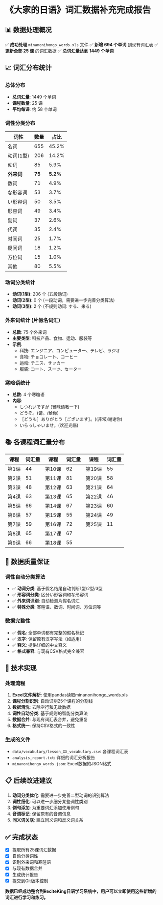 # 《大家的日语》词汇数据补充完成报告

## 📊 数据处理概况

✅ **成功处理** `minanonihongo_words.xls` 文件
✅ **新增 694 个单词** 到现有词汇表
✅ **更新全部 25 课** 的词汇数据
✅ **总词汇量达到 1449 个单词**

## 📈 词汇分布统计

### 总体分布
- **总词汇量**: 1449 个单词
- **课程数量**: 25 课
- **平均每课**: 约 58 个单词

### 词性分类分布
| 词性 | 数量 | 占比 |
|------|------|------|
| 名词 | 655 | 45.2% |
| 动词(1型) | 206 | 14.2% |
| 动词 | 85 | 5.9% |
| **外来词** | **75** | **5.2%** |
| 数词 | 71 | 4.9% |
| な形容词 | 53 | 3.7% |
| い形容词 | 50 | 3.5% |
| 形容词 | 49 | 3.4% |
| 副词 | 37 | 2.6% |
| 代词 | 35 | 2.4% |
| 时间词 | 25 | 1.7% |
| 疑问词 | 18 | 1.2% |
| 方位词 | 15 | 1.0% |
| 其他 | 80 | 5.5% |

### 动词分类统计
- **动词(1型)**: 206 个 (五段动词)
- **动词(2型)**: 0 个 (一段动词，需要进一步完善分类算法)
- **动词(3型)**: 2 个 (不规则动词: する、来る)

### 外来词统计 (片假名词汇)
- **总数**: 75 个外来词
- **主要类型**: 科技产品、食物、运动、服装等
- **示例**: 
  - 科技: エンジニア、コンピューター、テレビ、ラジオ
  - 食物: チョコレート、コーヒー
  - 运动: テニス、サッカー
  - 服装: コート、スーツ、セーター

### 寒暄语统计
- **总数**: 4 个寒暄语
- **内容**: 
  - しつれいですが (冒昧请教一下)
  - どうぞ。(请。/给你)
  - ［どうも］ありがとう［ございます］。((非常)谢谢你)
  - いらっしゃいませ。(欢迎光临)

## 📚 各课程词汇量分布

| 课程 | 词汇量 | 课程 | 词汇量 | 课程 | 词汇量 |
|------|--------|------|--------|------|--------|
| 第1课 | 44 | 第10课 | 62 | 第19课 | 55 |
| 第2课 | 51 | 第11课 | 81 | 第20课 | 58 |
| 第3课 | 48 | 第12课 | 63 | 第21课 | 64 |
| 第4课 | 63 | 第13课 | 65 | 第22课 | 46 |
| 第5课 | 66 | 第14课 | 67 | 第23课 | 60 |
| 第6课 | 57 | 第15课 | 55 | 第24课 | 49 |
| 第7课 | 59 | 第16课 | 72 | 第25课 | 11 |
| 第8课 | 65 | 第17课 | 67 |  |  |
| 第9课 | 66 | 第18课 | 55 |  |  |

## 🎯 数据质量保证

### 词性自动分类算法
- ✅ **动词分类**: 基于假名结尾自动判断1型/2型/3型
- ✅ **形容词分类**: 区分い形容词和な形容词
- ✅ **外来词识别**: 自动检测片假名词汇
- ✅ **特殊分类**: 寒暄语、数词、时间词、方位词等

### 数据完整性
- ✅ **假名**: 全部单词都有完整的假名标记
- ✅ **汉字**: 保留原有汉字写法（如适用）
- ✅ **释义**: 提供详细的中文释义
- ✅ **格式兼容**: 与现有CSV格式完全兼容

## 🔧 技术实现

### 处理流程
1. **Excel文件解析**: 使用pandas读取minanonihongo_words.xls
2. **课程分割识别**: 自动识别25个课程的分割线
3. **数据清洗**: 去除空行和无效数据
4. **词性自动分类**: 基于规则的智能分类算法
5. **数据合并**: 与现有词汇表合并，避免重复
6. **格式统一**: 保持CSV格式的一致性

### 生成的文件
- `data/vocabulary/lesson_XX_vocabulary.csv`: 各课程词汇表
- `analysis_report.txt`: 详细的词汇分析报告
- `minanonihongo_words.json`: Excel数据的JSON格式

## 📋 后续改进建议

1. **动词分类优化**: 需要进一步完善二型动词的识别算法
2. **词性细化**: 可以进一步细分某些词性类别
3. **例句添加**: 为重要词汇添加使用例句
4. **音调标记**: 保留原有的音调信息
5. **同义词关联**: 建立同义词和反义词关系

## ✅ 完成状态

- [x] 提取所有25课词汇数据
- [x] 自动分类词性
- [x] 识别外来词和寒暄语
- [x] 与现有数据合并
- [x] 生成统计报告
- [x] 提交到Git版本控制

**数据已经成功整合到ReciteKing日语学习系统中，用户可以立即使用这些新增的词汇进行学习和练习。**
